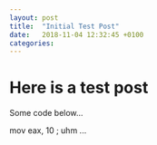```yaml
---
layout: post
title:  "Initial Test Post"
date:   2018-11-04 12:32:45 +0100
categories:
---
```


# Here is a test post

Some code below...
<div class="code">
  mov eax, 10 ; uhm ...
</div>
